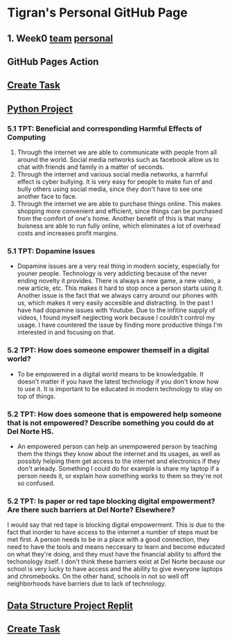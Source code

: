 # Tigran's Personal GitHub Page
## 1. Week0 [team](https://github.com/Tigran7/TeamSaveUkraine/issues/4) [personal](https://github.com/Tigran7/TigranCSP3/issues/1)
## GitHub Pages Action
## [Create Task](createTask.md)
## [Python Project](dataStructures.md)
### 5.1 TPT: Beneficial and corresponding Harmful Effects of Computing
1. Through the internet we are able to communicate with people from all around the world. Social media networks such as facebook allow us to chat with friends and family in a matter of seconds.
2. Through the internet and various social media networks, a harmful effect is cyber bullying. It is very easy for people to make fun of and bully others using social media, since they don't have to see one another face to face.
3. Through the internet we are able to purchase things online. This makes shopping more convenient and efficient, since things can be purchased from the comfort of one's home. Another benefit of this is that many buisness are able to run fully online, which eliminates a lot of overhead costs and increases profit margins.
### 5.1 TPT: Dopamine Issues
- Dopamine issues are a very real thing in modern society, especially for youner people. Technology is very addicting because of the never ending novelty it provides. There is always a new game, a new video, a new article, etc. This makes it hard to stop once a person starts using it. Another issue is the fact that we always carry around our phones with us, which makes it very easily accesible and distracting. In the past I have had dopamine issues with Youtube. Due to the infitine supply of videos, I found myself neglecting work because I couldn't control my usage. I have countered the issue by finding more productive things I'm interested in and focusing on that.
### 5.2 TPT: How does someone empower themself in a digital world?
- To be empowered in a digital world means to be knowledgable. It doesn't matter if you have the latest technology if you don't know how to use it. It is important to be educated in modern technology to stay on top of things. 
### 5.2 TPT: How does someone that is empowered help someone that is not empowered? Describe something you could do at Del Norte HS.
- An empowered person can help an unempowered person by teaching them the things they know about the internet and its usages, as well as possibly helping them get access to the internet and electronics if they don't arleady. Something I could do for example is share my laptop if a person needs it, or explain how something works to them so they're not so confused.
### 5.2 TPT: Is paper or red tape blocking digital empowerment? Are there such barriers at Del Norte? Elsewhere?
I would say that red tape is blocking digital empowerment. This is due to the fact that inorder to have access to the internet a number of steps must be met first. A person needs to be in a place with a good connection, they need to have the tools and means neccesary to learn and become educated on what they're doing, and they must have the financial ability to afford the techonology itself. I don't think these barriers exist at Del Norte because our school is very lucky to have access and the ability to give everyone laptops and chromebooks. On the other hand, schools in not so well off neighborhoods have barriers due to lack of technology.
## [Data Structure Project Replit](https://replit.com/@Tigran7/TigranCSP3-1#practice.py)
## [Create Task](https://replit.com/@Tigran7/TigranCSP3-1#Createtask.js)


